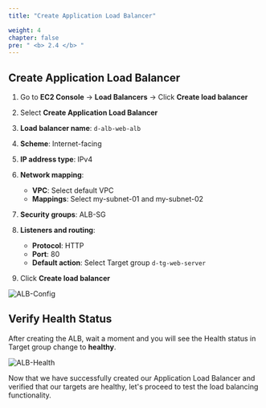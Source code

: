 ```yaml
---
title: "Create Application Load Balancer"

weight: 4
chapter: false
pre: " <b> 2.4 </b> "
---
```


## Create Application Load Balancer

1. Go to **EC2 Console** → **Load Balancers** → Click **Create load balancer**

2. Select **Create Application Load Balancer**

3. **Load balancer name**: `d-alb-web-alb`

4. **Scheme**: Internet-facing

5. **IP address type**: IPv4

6. **Network mapping**:
   - **VPC**: Select default VPC
   - **Mappings**: Select my-subnet-01 and my-subnet-02

7. **Security groups**: ALB-SG

8. **Listeners and routing**:
   - **Protocol**: HTTP
   - **Port**: 80
   - **Default action**: Select Target group `d-tg-web-server`

9. Click **Create load balancer**

![ALB-Config](/images/alb-config.png)

## Verify Health Status

After creating the ALB, wait a moment and you will see the Health status in Target group change to **healthy**.

![ALB-Health](/images/alb-health.png)

Now that we have successfully created our Application Load Balancer and verified that our targets are healthy, let's proceed to test the load balancing functionality.
